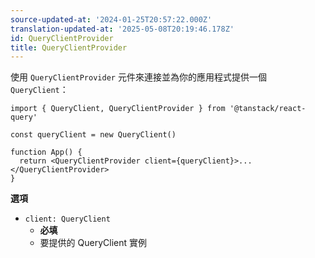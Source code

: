 ```yaml
---
source-updated-at: '2024-01-25T20:57:22.000Z'
translation-updated-at: '2025-05-08T20:19:46.178Z'
id: QueryClientProvider
title: QueryClientProvider
---
```


使用 `QueryClientProvider` 元件來連接並為你的應用程式提供一個 `QueryClient`：

```tsx
import { QueryClient, QueryClientProvider } from '@tanstack/react-query'

const queryClient = new QueryClient()

function App() {
  return <QueryClientProvider client={queryClient}>...</QueryClientProvider>
}
```

**選項**

- `client: QueryClient`
  - **必填**
  - 要提供的 QueryClient 實例
